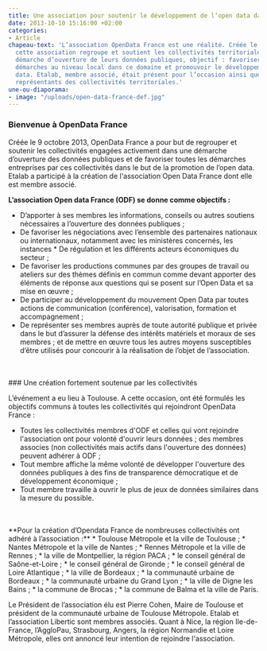 ```yaml
---
title: Une association pour soutenir le développement de l’open data dans les collectivités
date: 2013-10-10 15:16:00 +02:00
categories:
- Article
chapeau-text: 'L’association OpenData France est une réalité. Créée le 9 octobre dernier,
  cette association regroupe et soutient les collectivités territoriales dans une
  démarche d’ouverture de leurs données publiques, objectif : favoriser toutes les
  démarches au niveau local dans ce domaine et promouvoir le développement de l’open
  data. Etalab, membre associé, était présent pour l’occasion ainsi que de nombreux
  représentants des collectivités territoriales.'
une-ou-diaporama:
- image: "/uploads/open-data-france-def.jpg"
---
```


### Bienvenue à OpenData France

Créée le 9 octobre 2013, OpenData France a pour but de regrouper et soutenir les collectivités engagées activement dans une démarche d’ouverture des données publiques et de favoriser toutes les démarches entreprises par ces collectivités dans le but de la promotion de l’open data. Etalab a participé à la création de l'association Open Data France dont elle est membre associé.  

**L’association Open data France (ODF) se donne comme objectifs :**
* D’apporter à ses membres les informations, conseils ou autres soutiens nécessaires a l’ouverture des données publiques ;
* De favoriser les négociations avec l’ensemble des partenaires nationaux ou internationaux, notamment avec les ministères concernés, les instances * De régulation et les différents acteurs économiques du secteur ;
* De favoriser les productions communes par des groupes de travail ou ateliers sur des thèmes définis en commun comme devant apporter des éléments de réponse aux questions qui se posent sur l’Open Data et sa mise en œuvre ;
* De participer au développement du mouvement Open Data par toutes actions de communication (conférence), valorisation, formation et accompagnement ;
* De représenter ses membres auprès de toute autorité publique et privée dans le but d’assurer la défense des intérêts matériels et moraux de ses membres ;
et de mettre en œuvre tous les autres moyens susceptibles d’être utilisés pour concourir à la réalisation de l’objet de l’association.
<br>
<br>
### Une création fortement soutenue par les collectivités

L’événement a eu lieu à Toulouse.  A cette occasion, ont été formulés les objectifs communs à toutes les collectivités qui rejoindront OpenData France :
* Toutes les collectivités membres d'ODF et celles qui vont rejoindre l'association ont pour volonté d'ouvrir leurs données ;
des membres associes (non collectivités mais actifs dans l'ouverture des données) peuvent adhérer à ODF ;
* Tout membre affiche la même volonté de développer l'ouverture des données publiques à des fins de transparence démocratique et de développement économique ;
* Tout membre travaille à ouvrir le plus de jeux de données similaires dans la mesure du possible.
<br>
<br>
**Pour la création d’Opendata France de nombreuses collectivités ont adhéré à l’association :**
* Toulouse Métropole et la ville de Toulouse ;
* Nantes Métropole et la ville de Nantes ;
* Rennes Métropole et la ville de Rennes ;
* la ville de Montpellier, la région PACA ;
* le conseil général de Saône-et-Loire ;
* le conseil général de Gironde ;
* le conseil général de Loire Atlantique ;
* la ville de Bordeaux ;
* la communauté urbaine de Bordeaux ;
* la communauté urbaine du Grand Lyon ;
* la ville de Digne les Bains ;
* la commune de Brocas ;
* la commune de Balma et la ville de Paris.

Le Président de l’association élu est Pierre Cohen, Maire de Toulouse et président de la communauté urbaine de Toulouse Métropole. Etalab et l’association Libertic sont membres associés.
Quant à Nice, la région Ile-de-France, l’AggloPau, Strasbourg, Angers, la région Normandie et Loire Métropole, elles ont annoncé leur intention de rejoindre l'association.
